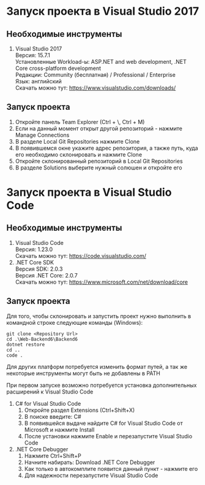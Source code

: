 ﻿# Запуск проекта в Visual Studio 2017

## Необходимые инструменты

1. Visual Studio 2017  
   Версия: 15.7.1  
   Установленные Workload-ы: ASP.NET and web development, .NET Core cross-platform development  
   Редакции: Community (бесплатная) / Professional / Enterprise  
   Язык: английский  
   Скачать можно тут: https://www.visualstudio.com/downloads/

## Запуск проекта

1. Откройте панель Team Explorer (Ctrl + \\, Ctrl + M)
2. Если на данный момент открыт другой репозиторий - нажмите Manage Connections
3. В разделе Local Git Repositories нажмите Clone
4. В появившемся окне укажите адрес репозитория, а также путь, куда его необходимо склонировать и нажмите Clone
5. Откройте склонированный репозиторий в Local Git Repositories
6. В разделе Solutions выберите нужный солюшен и откройте его

# Запуск проекта в Visual Studio Code

## Необходимые инструменты

1. Visual Studio Code  
   Версия: 1.23.0  
   Скачать можно тут: https://code.visualstudio.com/
2. .NET Core SDK  
   Версия SDK: 2.0.3  
   Версия .NET Core: 2.0.7  
   Скачать можно тут: https://www.microsoft.com/net/download/core

## Запуск проекта

Для того, чтобы склонировать и запустить проект нужно выполнить в командной строке следующие команды (Windows):

```
git clone <Repository Url>
cd .\Web-Backend6\Backend6
dotnet restore
cd ..
code .
```

Для других платформ потребуется изменить формат путей, а так же некоторые инструменты могут быть не добавлены в PATH

При первом запуске возможно потребуется установка дополнительных расширений к Visual Studio Code

1. C# for Visual Studio Code
   1. Откройте раздел Extensions (Ctrl+Shift+X)
   2. В поиске введите: C#
   3. В появившейся выдаче найдите C# for Visual Studio Code от Microsoft и нажмите Install
   4. После установки нажмите Enable и перезапустите Visual Studio Code
2. .NET Core Debugger
   1. Нажмите Ctrl+Shift+P
   2. Начните набирать: Download .NET Core Debugger
   3. Как только в автокомплите появится данный пункт - нажмите его
   4. Для надежности перезапустите Visual Studio Code
